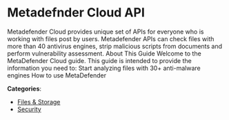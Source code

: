 # Metadefnder Cloud API


Metadefender Cloud provides unique set of APIs for everyone who is working with files post by users. Metadefender APIs can check files with more than 40 antivirus engines, strip malicious scripts from documents and perform vulnerability assessment.  About This Guide Welcome to the MetaDefender Cloud guide. This guide is intended to provide the information you need to: Start analyzing files with 30+ anti-malware engines How to use MetaDefender



**Categories**:
- [Files & Storage](https://github.com/apis-list/apis-list#files-and-storage)
- [Security](https://github.com/apis-list/apis-list#security)





